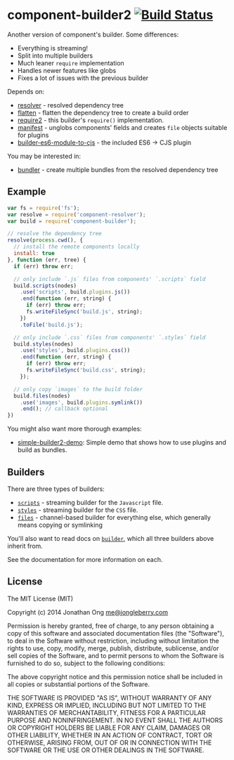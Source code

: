 # component-builder2 [![Build Status](https://travis-ci.org/component/builder2.js.png)](https://travis-ci.org/component/builder2.js)

Another version of component's builder. Some differences:

- Everything is streaming!
- Split into multiple builders
- Much leaner `require` implementation
- Handles newer features like globs
- Fixes a lot of issues with the previous builder

Depends on:

- [resolver](https://github.com/component/resolver.js) - resolved dependency tree
- [flatten](https://github.com/jonathanong/flatten.js) - flatten the dependency tree to create a build order
- [require2](component/builder2.js) - this builder's `require()` implementation.
- [manifest](https://github.com/component/manifest.js) - unglobs components' fields and creates `file` objects suitable for plugins
- [builder-es6-module-to-cjs](https://github.com/component/builder-es6-module-to-cjs) - the included ES6 -> CJS plugin

You may be interested in:

- [bundler](https://github.com/component/bundler.js) - create multiple bundles from the resolved dependency tree

## Example

```js
var fs = require('fs');
var resolve = require('component-resolver');
var build = require('component-builder');

// resolve the dependency tree
resolve(process.cwd(), {
  // install the remote components locally
  install: true
}, function (err, tree) {
  if (err) throw err;

  // only include `.js` files from components' `.scripts` field
  build.scripts(nodes)
    .use('scripts', build.plugins.js())
    .end(function (err, string) {
      if (err) throw err;
      fs.writeFileSync('build.js', string);
    })
    .toFile('build.js');

  // only include `.css` files from components' `.styles` field
  build.styles(nodes)
    .use('styles', build.plugins.css())
    .end(function (err, string) {
      if (err) throw err;
      fs.writeFileSync('build.css', string);
    });

  // only copy `images` to the build folder
  build.files(nodes)
    .use('images', build.plugins.symlink())
    .end(); // callback optional
})
```

You might also want more thorough examples:

- [simple-builder2-demo](http://github.com/mnmly/simple-builder2-demo): Simple demo that shows how to use plugins and build as bundles.

## Builders

There are three types of builders:

- [`scripts`](https://github.com/component/builder2.js/blob/master/docs/scripts.md) - streaming builder for the `Javascript` file.
- [`styles`](https://github.com/component/builder2.js/blob/master/docs/styles.md) - streaming builder for the `CSS` file.
- [`files`](https://github.com/component/builder2.js/blob/master/docs/files.md) - channel-based builder for everything else, which generally means copying or symlinking

You'll also want to read docs on [`builder`](https://github.com/component/builder2.js/blob/master/docs/builders.md), which all three builders above inherit from.

See the documentation for more information on each.

## License

The MIT License (MIT)

Copyright (c) 2014 Jonathan Ong me@jongleberry.com

Permission is hereby granted, free of charge, to any person obtaining a copy
of this software and associated documentation files (the "Software"), to deal
in the Software without restriction, including without limitation the rights
to use, copy, modify, merge, publish, distribute, sublicense, and/or sell
copies of the Software, and to permit persons to whom the Software is
furnished to do so, subject to the following conditions:

The above copyright notice and this permission notice shall be included in
all copies or substantial portions of the Software.

THE SOFTWARE IS PROVIDED "AS IS", WITHOUT WARRANTY OF ANY KIND, EXPRESS OR
IMPLIED, INCLUDING BUT NOT LIMITED TO THE WARRANTIES OF MERCHANTABILITY,
FITNESS FOR A PARTICULAR PURPOSE AND NONINFRINGEMENT. IN NO EVENT SHALL THE
AUTHORS OR COPYRIGHT HOLDERS BE LIABLE FOR ANY CLAIM, DAMAGES OR OTHER
LIABILITY, WHETHER IN AN ACTION OF CONTRACT, TORT OR OTHERWISE, ARISING FROM,
OUT OF OR IN CONNECTION WITH THE SOFTWARE OR THE USE OR OTHER DEALINGS IN
THE SOFTWARE.

